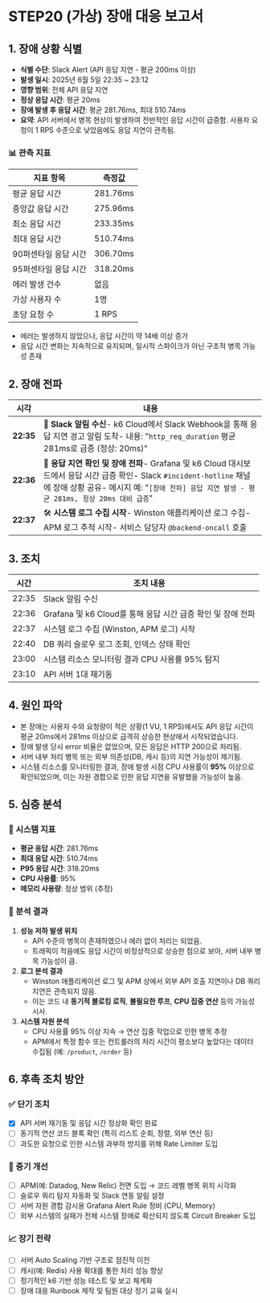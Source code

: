 # STEP20 (가상) 장애 대응 보고서

## 1. 장애 상황 식별

- **식별 수단**: Slack Alert (API 응답 지연 - 평균 200ms 이상)
- **발생 일시**: 2025년 6월 5일 22:35 ~ 23:12
- **영향 범위**: 전체 API 응답 지연
- **정상 응답 시간**: 평균 20ms
- **장애 발생 후 응답 시간**: 평균 281.76ms, 최대 510.74ms
- **요약**: API 서버에서 병목 현상이 발생하여 전반적인 응답 시간이 급증함. 사용자 요청이 1 RPS 수준으로 낮았음에도 응답 지연이 관측됨.

### 📊 관측 지표

| 지표 항목 | 측정값 |
| --- | --- |
| 평균 응답 시간 | 281.76ms |
| 중앙값 응답 시간 | 275.96ms |
| 최소 응답 시간 | 233.35ms |
| 최대 응답 시간 | 510.74ms |
| 90퍼센타일 응답 시간 | 306.70ms |
| 95퍼센타일 응답 시간 | 318.20ms |
| 에러 발생 건수 | 없음 |
| 가상 사용자 수 | 1명 |
| 초당 요청 수 | 1 RPS |
- 에러는 발생하지 않았으나, 응답 시간이 약 14배 이상 증가
- 응답 시간 변화는 지속적으로 유지되며, 일시적 스파이크가 아닌 구조적 병목 가능성 존재

## 2. 장애 전파

| 시각 | 내용 |
| --- | --- |
| **22:35** | 🔔 **Slack 알림 수신**- k6 Cloud에서 Slack Webhook을 통해 응답 지연 경고 알림 도착- 내용: "`http_req_duration` 평균 281ms로 급증 (정상: 20ms)" |
| **22:36** | 📢 **응답 지연 확인 및 장애 전파**- Grafana 및 k6 Cloud 대시보드에서 응답 시간 급증 확인- Slack `#incident-hotline` 채널에 장애 상황 공유- 메시지 예: "`[장애 전파] 응답 지연 발생 - 평균 281ms, 정상 20ms 대비 급증`" |
| **22:37** | 🛠 **시스템 로그 수집 시작**- Winston 애플리케이션 로그 수집- APM 로그 추적 시작- 서비스 담당자 `@backend-oncall` 호출 |

## 3. 조치

| 시간 | 조치 내용 |
| --- | --- |
| 22:35 | Slack 알림 수신 |
| 22:36 | Grafana 및 k6 Cloud를 통해 응답 시간 급증 확인 및 장애 전파 |
| 22:37 | 시스템 로그 수집 (Winston, APM 로그) 시작 |
| 22:40 | DB 쿼리 슬로우 로그 조회, 인덱스 상태 확인 |
| 23:00 | 시스템 리소스 모니터링 결과 CPU 사용률 95% 탐지 |
| 23:10 | API 서버 1대 재기동 |

## 4. 원인 파악

- 본 장애는 사용자 수와 요청량이 적은 상황(1 VU, 1 RPS)에서도 API 응답 시간이 평균 20ms에서 281ms 이상으로 급격히 상승한 현상에서 시작되었습니다.
- 장애 발생 당시 error 비율은 없었으며, 모든 응답은 HTTP 200으로 처리됨.
- 서버 내부 처리 병목 또는 외부 의존성(DB, 캐시 등)의 지연 가능성이 제기됨.
- 시스템 리소스를 모니터링한 결과, 장애 발생 시점 CPU 사용률이 **95%** 이상으로 확인되었으며, 이는 자원 경합으로 인한 응답 지연을 유발했을 가능성이 높음.

## 5. 심층 분석

### 📌 시스템 지표

- **평균 응답 시간**: 281.76ms
- **최대 응답 시간**: 510.74ms
- **P95 응답 시간**: 318.20ms
- **CPU 사용률**: 95%
- **메모리 사용량**: 정상 범위 (추정)

### 📌 분석 결과

1. **성능 저하 발생 위치**
    - API 수준의 병목이 존재하였으나 에러 없이 처리는 되었음.
    - 트래픽이 적음에도 응답 시간이 비정상적으로 상승한 점으로 보아, 서버 내부 병목 가능성이 큼.
2. **로그 분석 결과**
    - Winston 애플리케이션 로그 및 APM 상에서 외부 API 호출 지연이나 DB 쿼리 지연은 관측되지 않음.
    - 이는 코드 내 **동기적 블로킹 로직**, **불필요한 루프**, **CPU 집중 연산** 등의 가능성 시사.
3. **시스템 자원 분석**
    - CPU 사용률 95% 이상 지속 → 연산 집중 작업으로 인한 병목 추정
    - APM에서 특정 함수 또는 컨트롤러의 처리 시간이 평소보다 높았다는 데이터 수집됨 (예: `/product`, `/order` 등)

## 6. 후촉 조치 방안

### ✅ 단기 조치

- [x]  API 서버 재기동 및 응답 시간 정상화 확인 완료
- [ ]  동기적 연산 코드 블록 확인 (특히 리스트 순회, 정렬, 외부 연산 등)
- [ ]  과도한 요청으로 인한 시스템 과부하 방지를 위해 Rate Limiter 도입

### 🔧 중기 개선

- [ ]  APM(예: Datadog, New Relic) 전면 도입 → 코드 레벨 병목 위치 시각화
- [ ]  슬로우 쿼리 탐지 자동화 및 Slack 연동 알림 설정
- [ ]  서버 자원 경합 감시용 Grafana Alert Rule 정비 (CPU, Memory)
- [ ]  외부 시스템의 실패가 전체 시스템 장애로 확산되지 않도록 Circuit Breaker 도입

### 📈 장기 전략

- [ ]  서버 Auto Scaling 기반 구조로 점진적 이전
- [ ]  캐시(예: Redis) 사용 확대를 통한 처리 성능 향상
- [ ]  정기적인 k6 기반 성능 테스트 및 보고 체계화
- [ ]  장애 대응 Runbook 제작 및 팀원 대상 정기 교육 실시